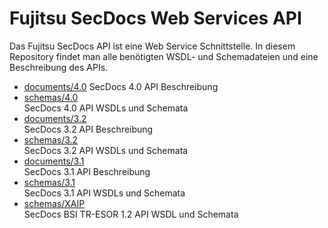 # Fujitsu SecDocs Web Services API
Das Fujitsu SecDocs API ist eine Web Service Schnittstelle. In diesem Repository
findet man alle benötigten WSDL- und Schemadateien und eine Beschreibung des
APIs.
- [documents/4.0](https://github.com/fujitsu-dsps/secdocs/tree/main/documents/4.0)
  SecDocs 4.0 API Beschreibung
- [schemas/4.0](https://github.com/fujitsu-dsps/secdocs/tree/main/schemas/4.0)  
  SecDocs 4.0 API WSDLs und Schemata
- [documents/3.2](https://github.com/fujitsu-dsps/secdocs/tree/main/documents/3.2)  
  SecDocs 3.2 API Beschreibung
- [schemas/3.2](https://github.com/fujitsu-dsps/secdocs/tree/main/schemas/3.2)  
  SecDocs 3.2 API WSDLs und Schemata
- [documents/3.1](https://github.com/fujitsu-dsps/secdocs/tree/main/documents/3.1)  
  SecDocs 3.1 API Beschreibung
- [schemas/3.1](https://github.com/fujitsu-dsps/secdocs/tree/main/schemas/3.1)  
  SecDocs 3.1 API WSDLs und Schemata
- [schemas/XAIP](https://github.com/fujitsu-dsps/secdocs/tree/main/schemas/XAIP)  
  SecDocs BSI TR-ESOR 1.2 API WSDL und Schemata

